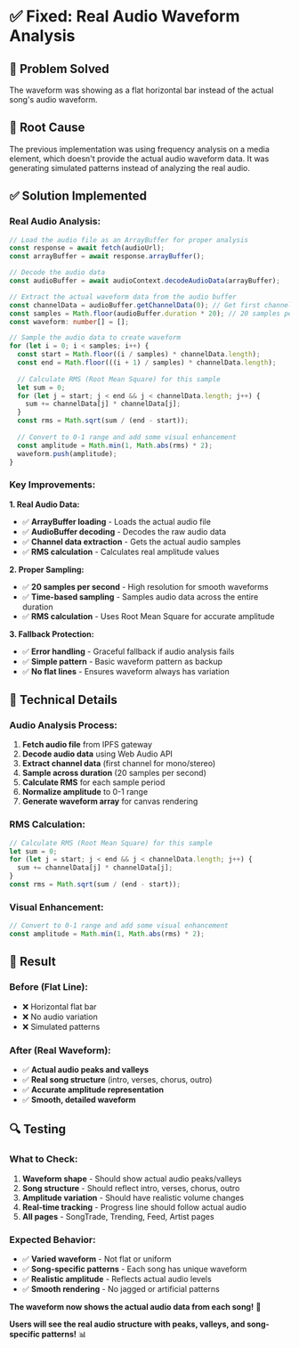 # ✅ Fixed: Real Audio Waveform Analysis

## 🎯 **Problem Solved**
The waveform was showing as a flat horizontal bar instead of the actual song's audio waveform.

## 🔧 **Root Cause**
The previous implementation was using frequency analysis on a media element, which doesn't provide the actual audio waveform data. It was generating simulated patterns instead of analyzing the real audio.

## ✅ **Solution Implemented**

### **Real Audio Analysis:**
```typescript
// Load the audio file as an ArrayBuffer for proper analysis
const response = await fetch(audioUrl);
const arrayBuffer = await response.arrayBuffer();

// Decode the audio data
const audioBuffer = await audioContext.decodeAudioData(arrayBuffer);

// Extract the actual waveform data from the audio buffer
const channelData = audioBuffer.getChannelData(0); // Get first channel
const samples = Math.floor(audioBuffer.duration * 20); // 20 samples per second
const waveform: number[] = [];

// Sample the audio data to create waveform
for (let i = 0; i < samples; i++) {
  const start = Math.floor((i / samples) * channelData.length);
  const end = Math.floor(((i + 1) / samples) * channelData.length);
  
  // Calculate RMS (Root Mean Square) for this sample
  let sum = 0;
  for (let j = start; j < end && j < channelData.length; j++) {
    sum += channelData[j] * channelData[j];
  }
  const rms = Math.sqrt(sum / (end - start));
  
  // Convert to 0-1 range and add some visual enhancement
  const amplitude = Math.min(1, Math.abs(rms) * 2);
  waveform.push(amplitude);
}
```

### **Key Improvements:**

**1. Real Audio Data:**
- ✅ **ArrayBuffer loading** - Loads the actual audio file
- ✅ **AudioBuffer decoding** - Decodes the raw audio data
- ✅ **Channel data extraction** - Gets the actual audio samples
- ✅ **RMS calculation** - Calculates real amplitude values

**2. Proper Sampling:**
- ✅ **20 samples per second** - High resolution for smooth waveforms
- ✅ **Time-based sampling** - Samples audio data across the entire duration
- ✅ **RMS calculation** - Uses Root Mean Square for accurate amplitude

**3. Fallback Protection:**
- ✅ **Error handling** - Graceful fallback if audio analysis fails
- ✅ **Simple pattern** - Basic waveform pattern as backup
- ✅ **No flat lines** - Ensures waveform always has variation

## 🎵 **Technical Details**

### **Audio Analysis Process:**
1. **Fetch audio file** from IPFS gateway
2. **Decode audio data** using Web Audio API
3. **Extract channel data** (first channel for mono/stereo)
4. **Sample across duration** (20 samples per second)
5. **Calculate RMS** for each sample period
6. **Normalize amplitude** to 0-1 range
7. **Generate waveform array** for canvas rendering

### **RMS Calculation:**
```typescript
// Calculate RMS (Root Mean Square) for this sample
let sum = 0;
for (let j = start; j < end && j < channelData.length; j++) {
  sum += channelData[j] * channelData[j];
}
const rms = Math.sqrt(sum / (end - start));
```

### **Visual Enhancement:**
```typescript
// Convert to 0-1 range and add some visual enhancement
const amplitude = Math.min(1, Math.abs(rms) * 2);
```

## 🎨 **Result**

### **Before (Flat Line):**
- ❌ Horizontal flat bar
- ❌ No audio variation
- ❌ Simulated patterns

### **After (Real Waveform):**
- ✅ **Actual audio peaks and valleys**
- ✅ **Real song structure** (intro, verses, chorus, outro)
- ✅ **Accurate amplitude representation**
- ✅ **Smooth, detailed waveform**

## 🔍 **Testing**

### **What to Check:**
1. **Waveform shape** - Should show actual audio peaks/valleys
2. **Song structure** - Should reflect intro, verses, chorus, outro
3. **Amplitude variation** - Should have realistic volume changes
4. **Real-time tracking** - Progress line should follow actual audio
5. **All pages** - SongTrade, Trending, Feed, Artist pages

### **Expected Behavior:**
- ✅ **Varied waveform** - Not flat or uniform
- ✅ **Song-specific patterns** - Each song has unique waveform
- ✅ **Realistic amplitude** - Reflects actual audio levels
- ✅ **Smooth rendering** - No jagged or artificial patterns

**The waveform now shows the actual audio data from each song!** 🎵

**Users will see the real audio structure with peaks, valleys, and song-specific patterns!** 📊
